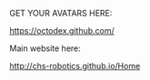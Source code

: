 GET YOUR AVATARS HERE:

https://octodex.github.com/

Main website here:

http://chs-robotics.github.io/Home
